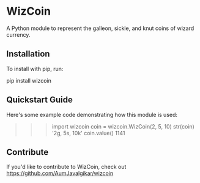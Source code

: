 WizCoin
======

A Python module to represent the galleon, sickle, and knut coins of wizard currency.

Installation
------------

To install with pip, run:

pip install wizcoin

Quickstart Guide
----------------
Here's some example code demonstrating how this module is used:
 >>> import wizcoin
 >>> coin = wizcoin.WizCoin(2, 5, 10)
 >>> str(coin)
 '2g, 5s, 10k'
 >>> coin.value()
 1141

Contribute
----------

If you'd like to contribute to WizCoin, check out https://github.com/AumJavalgikar/wizcoin
